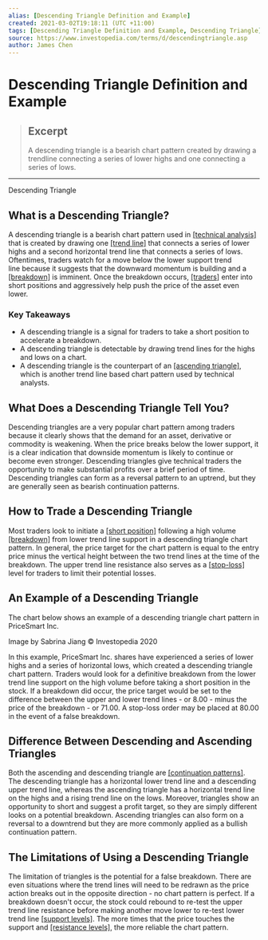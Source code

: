 ```yaml
---
alias: [Descending Triangle Definition and Example]
created: 2021-03-02T19:18:11 (UTC +11:00)
tags: [Descending Triangle Definition and Example, Descending Triangle]
source: https://www.investopedia.com/terms/d/descendingtriangle.asp
author: James Chen
---
```


# Descending Triangle Definition and Example

> ## Excerpt
> A descending triangle is a bearish chart pattern created by drawing a trendline connecting a series of lower highs and one connecting a series of lows.

---

Descending Triangle
## What is a Descending Triangle?

A descending triangle is a bearish chart pattern used in [[technical analysis]](https://www.investopedia.com/terms/t/technicalanalysis.asp) that is created by drawing one [[trend line]](https://www.investopedia.com/terms/t/trendline.asp) that connects a series of lower highs and a second horizontal trend line that connects a series of lows. Oftentimes, traders watch for a move below the lower support trend line because it suggests that the downward momentum is building and a [[breakdown]](https://www.investopedia.com/terms/b/breakdown.asp) is imminent. Once the breakdown occurs, [[traders]](https://www.investopedia.com/terms/s/stock-trader.asp) enter into short positions and aggressively help push the price of the asset even lower.

### Key Takeaways

-   A descending triangle is a signal for traders to take a short position to accelerate a breakdown.
-   A descending triangle is detectable by drawing trend lines for the highs and lows on a chart.
-   A descending triangle is the counterpart of an [[ascending triangle]](https://www.investopedia.com/terms/a/ascendingtriangle.asp), which is another trend line based chart pattern used by technical analysts.

## What Does a Descending Triangle Tell You?

Descending triangles are a very popular chart pattern among traders because it clearly shows that the demand for an asset, derivative or commodity is weakening. When the price breaks below the lower support, it is a clear indication that downside momentum is likely to continue or become even stronger. Descending triangles give technical traders the opportunity to make substantial profits over a brief period of time. Descending triangles can form as a reversal pattern to an uptrend, but they are generally seen as bearish continuation patterns.

## How to Trade a Descending Triangle

Most traders look to initiate a [[short position]](https://www.investopedia.com/terms/s/short.asp) following a high volume [[breakdown]](https://www.investopedia.com/terms/b/breakdown.asp) from lower trend line support in a descending triangle chart pattern. In general, the price target for the chart pattern is equal to the entry price minus the vertical height between the two trend lines at the time of the breakdown. The upper trend line resistance also serves as a [[stop-loss]](https://www.investopedia.com/terms/s/stop-lossorder.asp) level for traders to limit their potential losses.

## An Example of a Descending Triangle

The chart below shows an example of a descending triangle chart pattern in PriceSmart Inc.

Image by Sabrina Jiang © Investopedia 2020

In this example, PriceSmart Inc. shares have experienced a series of lower highs and a series of horizontal lows, which created a descending triangle chart pattern. Traders would look for a definitive breakdown from the lower trend line support on the high volume before taking a short position in the stock. If a breakdown did occur, the price target would be set to the difference between the upper and lower trend lines - or 8.00 - minus the price of the breakdown - or 71.00. A stop-loss order may be placed at 80.00 in the event of a false breakdown.

## Difference Between Descending and Ascending Triangles

Both the ascending and descending triangle are [[continuation patterns]](https://www.investopedia.com/trading/continuation-patterns-introduction/). The descending triangle has a horizontal lower trend line and a descending upper trend line, whereas the ascending triangle has a horizontal trend line on the highs and a rising trend line on the lows. Moreover, triangles show an opportunity to short and suggest a profit target, so they are simply different looks on a potential breakdown. Ascending triangles can also form on a reversal to a downtrend but they are more commonly applied as a bullish continuation pattern.

## The Limitations of Using a Descending Triangle

The limitation of triangles is the potential for a false breakdown. There are even situations where the trend lines will need to be redrawn as the price action breaks out in the opposite direction - no chart pattern is perfect. If a breakdown doesn't occur, the stock could rebound to re-test the upper trend line resistance before making another move lower to re-test lower trend line [[support levels]](https://www.investopedia.com/terms/s/support.asp). The more times that the price touches the support and [[resistance levels]](https://www.investopedia.com/terms/r/resistance.asp), the more reliable the chart pattern.
